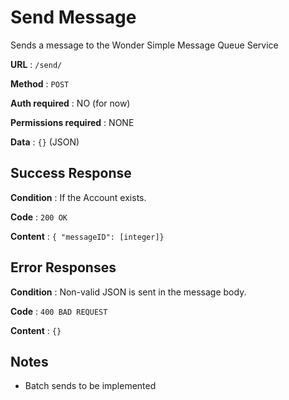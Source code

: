 # Send Message

Sends a message to the Wonder Simple Message Queue Service

**URL** : `/send/`

**Method** : `POST`

**Auth required** : NO (for now)

**Permissions required** : NONE

**Data** : `{}` (JSON)

## Success Response

**Condition** : If the Account exists.

**Code** : `200 OK`

**Content** : `{ "messageID": [integer]}`

## Error Responses

**Condition** : Non-valid JSON is sent in the message body.

**Code** : `400 BAD REQUEST`

**Content** : `{}`

## Notes

* Batch sends to be implemented
